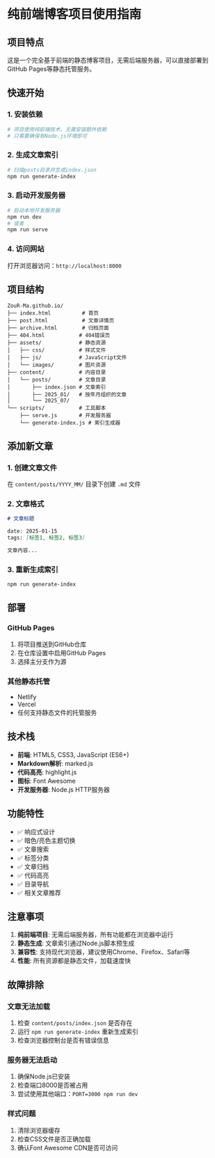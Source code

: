 # 纯前端博客项目使用指南

## 项目特点
这是一个完全基于前端的静态博客项目，无需后端服务器，可以直接部署到GitHub Pages等静态托管服务。

## 快速开始

### 1. 安装依赖
```bash
# 项目使用纯前端技术，无需安装额外依赖
# 只需要确保有Node.js环境即可
```

### 2. 生成文章索引
```bash
# 扫描posts目录并生成index.json
npm run generate-index
```

### 3. 启动开发服务器
```bash
# 启动本地开发服务器
npm run dev
# 或者
npm run serve
```

### 4. 访问网站
打开浏览器访问：`http://localhost:8000`

## 项目结构

```
ZouR-Ma.github.io/
├── index.html          # 首页
├── post.html           # 文章详情页
├── archive.html        # 归档页面
├── 404.html           # 404错误页
├── assets/            # 静态资源
│   ├── css/           # 样式文件
│   ├── js/            # JavaScript文件
│   └── images/        # 图片资源
├── content/           # 内容目录
│   └── posts/         # 文章目录
│       ├── index.json # 文章索引
│       ├── 2025_01/   # 按年月组织的文章
│       └── 2025_07/
└── scripts/           # 工具脚本
    ├── serve.js       # 开发服务器
    └── generate-index.js # 索引生成器
```

## 添加新文章

### 1. 创建文章文件
在 `content/posts/YYYY_MM/` 目录下创建 `.md` 文件

### 2. 文章格式
```markdown
# 文章标题

date: 2025-01-15
tags: [标签1, 标签2, 标签3]

文章内容...
```

### 3. 重新生成索引
```bash
npm run generate-index
```

## 部署

### GitHub Pages
1. 将项目推送到GitHub仓库
2. 在仓库设置中启用GitHub Pages
3. 选择主分支作为源

### 其他静态托管
- Netlify
- Vercel
- 任何支持静态文件的托管服务

## 技术栈

- **前端**: HTML5, CSS3, JavaScript (ES6+)
- **Markdown解析**: marked.js
- **代码高亮**: highlight.js
- **图标**: Font Awesome
- **开发服务器**: Node.js HTTP服务器

## 功能特性

- ✅ 响应式设计
- ✅ 暗色/亮色主题切换
- ✅ 文章搜索
- ✅ 标签分类
- ✅ 文章归档
- ✅ 代码高亮
- ✅ 目录导航
- ✅ 相关文章推荐

## 注意事项

1. **纯前端项目**: 无需后端服务器，所有功能都在浏览器中运行
2. **静态生成**: 文章索引通过Node.js脚本预生成
3. **兼容性**: 支持现代浏览器，建议使用Chrome、Firefox、Safari等
4. **性能**: 所有资源都是静态文件，加载速度快

## 故障排除

### 文章无法加载
1. 检查 `content/posts/index.json` 是否存在
2. 运行 `npm run generate-index` 重新生成索引
3. 检查浏览器控制台是否有错误信息

### 服务器无法启动
1. 确保Node.js已安装
2. 检查端口8000是否被占用
3. 尝试使用其他端口：`PORT=3000 npm run dev`

### 样式问题
1. 清除浏览器缓存
2. 检查CSS文件是否正确加载
3. 确认Font Awesome CDN是否可访问 